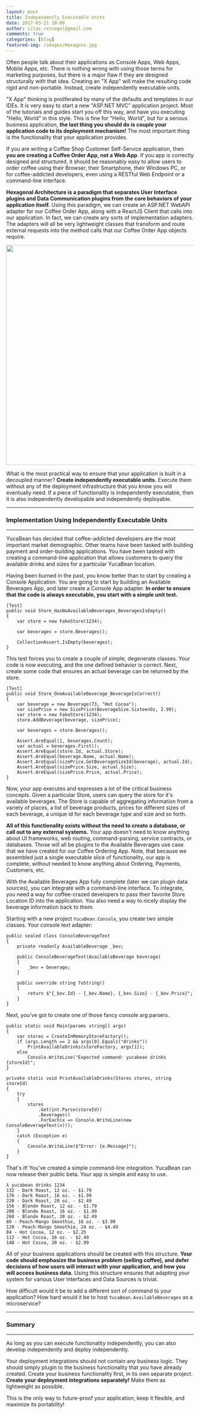 ```yaml
---
layout: post
title: Independently Executable Units
date: 2017-03-21 10:00
author: silas.reinagel@gmail.com
comments: true
categories: [blog]
featured-img: /images/Hexagons.jpg
---
```


Often people talk about their applications as Console Apps, Web Apps, Mobile Apps, etc. There is nothing wrong with using those terms for marketing purposes, but there is a major flaw if they are designed structurally with that idea. Creating an "X App" will make the resulting code rigid and non-portable. Instead, create independently executable units.

"X App" thinking is proliferated by many of the defaults and templates in our IDEs. It is very easy to start a new "ASP.NET MVC" application project. Most of the tutorials and guides start you off this way, and have you executing "Hello, World" in this style. This is fine for "Hello, World", but for a serious business application, <strong>the last thing you should do is couple your application code to its deployment mechanism!</strong> The most important thing is the functionality that your application provides. 

If you are writing a Coffee Shop Customer Self-Service application, then <strong>you are creating a Coffee Order App, not a Web App</strong>. If you app is correctly designed and structured, it should be reasonably easy to allow users to order coffee using their Browser, their Smartphone, their Windows PC, or for coffee-addicted developers, even using a RESTful Web Endpoint or a command-line interface.

<strong>Hexagonal Architecture is a paradigm that separates User Interface plugins and Data Communication plugins from the core behaviors of your application itself.</strong> Using this paradigm, we can create an ASP.NET WebAPI adapter for our Coffee Order App, along with a ReactJS Client that calls into our application. In fact, we can create any sorts of implementation adapters. The adapters will all be very lightweight classes that transform and route external requests into the method calls that our Coffee Order App objects require. 

<img src="/images/Hexagonal-Architecture-1.jpg" alt="" width="1280" height="589" class="aligncenter size-full" />

What is the most practical way to ensure that your application is built in a decoupled manner? <strong>Create independently executable units.</strong> Execute them without any of the deployment infrastructure that you know you will eventually need. If a piece of functionality is independently executable, then it is also independently developable and independently deployable. 

----

### Implementation Using Independently Executable Units

----

YucaBean has decided that coffee-addicted developers are the most important market demographic. Other teams have been tasked with building payment and order-building applications. You have been tasked with creating a command-line application that allows customers to query the available drinks and sizes for a particular YucaBean location. 

Having been burned in the past, you know better than to start by creating a Console Application. You are going to start by building an Available Beverages App, and later create a Console App adapter. <strong>In order to ensure that the code is always executable, you start with a simple unit test.</strong>

```
[Test]
public void Store_HasNoAvailableBeverages_BeveragesIsEmpty()
{
    var store = new FakeStore(1234);

    var beverages = store.Beverages();

    CollectionAssert.IsEmpty(beverages);
}
```

This test forces you to create a couple of simple, degenerate classes. Your code is now executing, and the one defined behavior is correct. Next, create some code that ensures an actual beverage can be returned by the store.

```
[Test]
public void Store_OneAvailableBeverage_BeverageIsCorrect()
{
    var beverage = new Beverage(73, "Hot Cocoa");
    var sizePrice = new SizePrice(BeverageSize.SixteenOz, 2.99);
    var store = new FakeStore(1234);
    store.AddBeverage(beverage, sizePrice);

    var beverages = store.Beverages();

    Assert.AreEqual(1, beverages.Count);
    var actual = beverages.First();
    Assert.AreEqual(store.Id, actual.Store);
    Assert.AreEqual(beverage.Name, actual.Name);
    Assert.AreEqual(sizePrice.GetBeverageSizeId(beverage), actual.Id);
    Assert.AreEqual(sizePrice.Size, actual.Size);
    Assert.AreEqual(sizePrice.Price, actual.Price);
}
```

Now, your app executes and expresses a lot of the critical business concepts. Given a particular Store, users can query the store for it's available beverages. The Store is capable of aggregating information from a variety of places, a list of beverage products, prices for different sizes of each beverage, a unique id for each beverage type and size and so forth. 

<strong>All of this functionality exists without the need to create a database, or call out to any external systems.</strong> Your app doesn't need to know anything about UI frameworks, web routing, command-parsing, service contracts, or databases. Those will all be plugins to the Available Beverages use case that we have created for our Coffee Ordering App. Note, that because we assembled just a single executable slice of functionality, our app is complete, without needed to know anything about Ordering, Payments, Customers, etc.

With the Available Beverages App fully complete (later we can plugin data sources), you can integrate with a command-line interface. To integrate, you need a way for coffee-crazed developers to pass their favorite Store Location ID into the application. You also need a way to nicely display the beverage information back to them. 

Starting with a new project `YucaBean.Console`, you create two simple classes. Your console text adapter:

```
public sealed class ConsoleBeverageText
{
    private readonly AvailableBeverage _bev;

    public ConsoleBeverageText(AvailableBeverage beverage)
    {
        _bev = beverage;
    }

    public override string ToString()
    {
        return $"{_bev.Id} - {_bev.Name}, {_bev.Size} - {_bev.Price}";
    }
}
```

Next, you've got to create one of those fancy console arg parsers. 

```
public static void Main(params string[] args)
{
    var stores = CreateInMemoryStoreFactory();
    if (args.Length == 2 && args[0].Equals("drinks"))
        PrintAvailableDrinks(storeFactory, args[1]);
    else
        Console.WriteLine("Expected command: yucabean drinks {storeId}";
}

private static void PrintAvailableDrinks(Stores stores, string storeId)
{
    try
    {
        stores
            .Get(int.Parse(storeId))
            .Beverages()
            .ForEach(x => Console.WriteLine(new ConsoleBeverageText(x)));
    }
    catch (Exception e)
    {
        Console.WriteLine($"Error: {e.Message}");
    }
}
```

That's it! You've created a simple command-line integration. YucaBean can now release their public beta. Your app is simple and easy to use.

```
λ yucabean drinks 1234
132 - Dark Roast, 12 oz. - $1.79
176 - Dark Roast, 16 oz. - $1.99
220 - Dark Roast, 20 oz. - $2.49
156 - Blonde Roast, 12 oz. - $1.79
208 - Blonde Roast, 16 oz. - $1.99
260 - Blonde Roast, 20 oz. - $2.49
80 - Peach-Mango Smoothie, 16 oz. - $3.99
120 - Peach-Mango Smoothie, 24 oz. - $4.49
84 - Hot Cocoa, 12 oz. - $2.25
112 - Hot Cocoa, 16 oz. - $2.49
140 - Hot Cocoa, 20 oz. - $2.99
```

All of your business applications should be created with this structure. <strong>Your code should emphasize the business problem (selling coffee), and defer decisions of how users will interact with your application, and how you will access business data.</strong> Using this structure ensures that adapting your system for various User Interfaces and Data Sources is trivial. 

How difficult would it be to add a different sort of command to your application? 
How hard would it be to host `YucaBean.AvailableBeverages` as a microservice? 

----

### Summary

----

As long as you can execute functionality independently, you can also develop independently and deploy independently. 

Your deployment integrations should not contain any business logic. They should simply plugin to the business functionality that you have already created. Create your business functionality first, in its own separate project. <strong>Create your deployment integrations separately!</strong> Make them as lightweight as possible. 

This is the only way to future-proof your application, keep it flexible, and maximize its portability!
